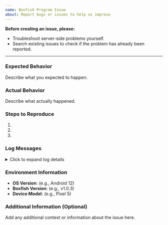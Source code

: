 ```yaml
---
name: Boxfish Program Issue
about: Report bugs or issues to help us improve
---
```


**Before creating an issue, please:**
- Troubleshoot server-side problems yourself.
- Search existing issues to check if the problem has already been reported.

---

### Expected Behavior
Describe what you expected to happen.

### Actual Behavior
Describe what actually happened.

### Steps to Reproduce
1. 
2. 
3. 

### Log Messages
<details>
<summary>Click to expand log details</summary>

Please provide relevant logs by using the following command:
```bash
adb logcat -s me.thedise.boxfish GoLog V2rayConfigUtilGoLog Main
```
Make sure to redact any sensitive information before sharing.  
If the issue is reproducible, you can clear the logs before reproducing the problem using:
```bash
adb logcat -c
```

Then try to reproduce the issue and capture the logs.
```
Paste the log here
```
</details>

### Environment Information
- **OS Version**: (e.g., Android 12)
- **Boxfish Version**: (e.g., v1.0.3)
- **Device Model**: (e.g., Pixel 5)

### Additional Information (Optional)
Add any additional context or information about the issue here.